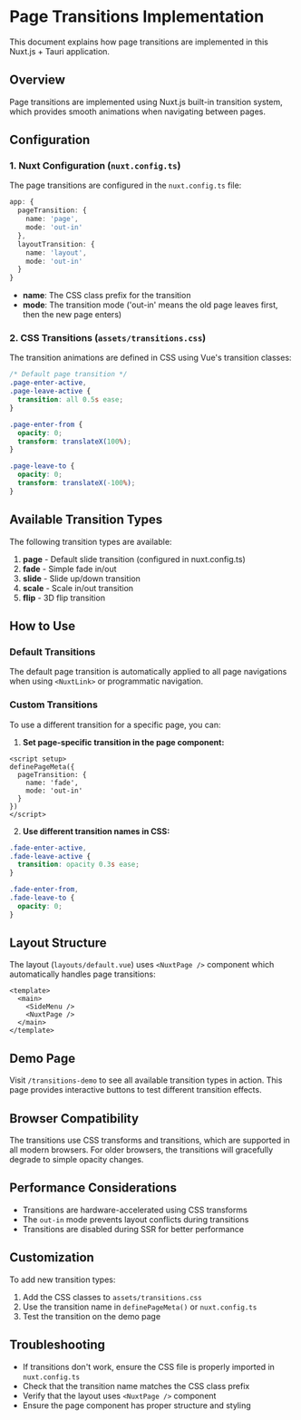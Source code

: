 # Page Transitions Implementation

This document explains how page transitions are implemented in this Nuxt.js + Tauri application.

## Overview

Page transitions are implemented using Nuxt.js built-in transition system, which provides smooth animations when navigating between pages.

## Configuration

### 1. Nuxt Configuration (`nuxt.config.ts`)

The page transitions are configured in the `nuxt.config.ts` file:

```typescript
app: {
  pageTransition: {
    name: 'page',
    mode: 'out-in'
  },
  layoutTransition: {
    name: 'layout',
    mode: 'out-in'
  }
}
```

- **name**: The CSS class prefix for the transition
- **mode**: The transition mode ('out-in' means the old page leaves first, then the new page enters)

### 2. CSS Transitions (`assets/transitions.css`)

The transition animations are defined in CSS using Vue's transition classes:

```css
/* Default page transition */
.page-enter-active,
.page-leave-active {
  transition: all 0.5s ease;
}

.page-enter-from {
  opacity: 0;
  transform: translateX(100%);
}

.page-leave-to {
  opacity: 0;
  transform: translateX(-100%);
}
```

## Available Transition Types

The following transition types are available:

1. **page** - Default slide transition (configured in nuxt.config.ts)
2. **fade** - Simple fade in/out
3. **slide** - Slide up/down transition
4. **scale** - Scale in/out transition
5. **flip** - 3D flip transition

## How to Use

### Default Transitions

The default page transition is automatically applied to all page navigations when using `<NuxtLink>` or programmatic navigation.

### Custom Transitions

To use a different transition for a specific page, you can:

1. **Set page-specific transition in the page component:**

```vue
<script setup>
definePageMeta({
  pageTransition: {
    name: 'fade',
    mode: 'out-in'
  }
})
</script>
```

2. **Use different transition names in CSS:**

```css
.fade-enter-active,
.fade-leave-active {
  transition: opacity 0.3s ease;
}

.fade-enter-from,
.fade-leave-to {
  opacity: 0;
}
```

## Layout Structure

The layout (`layouts/default.vue`) uses `<NuxtPage />` component which automatically handles page transitions:

```vue
<template>
  <main>
    <SideMenu />
    <NuxtPage />
  </main>
</template>
```

## Demo Page

Visit `/transitions-demo` to see all available transition types in action. This page provides interactive buttons to test different transition effects.

## Browser Compatibility

The transitions use CSS transforms and transitions, which are supported in all modern browsers. For older browsers, the transitions will gracefully degrade to simple opacity changes.

## Performance Considerations

- Transitions are hardware-accelerated using CSS transforms
- The `out-in` mode prevents layout conflicts during transitions
- Transitions are disabled during SSR for better performance

## Customization

To add new transition types:

1. Add the CSS classes to `assets/transitions.css`
2. Use the transition name in `definePageMeta()` or `nuxt.config.ts`
3. Test the transition on the demo page

## Troubleshooting

- If transitions don't work, ensure the CSS file is properly imported in `nuxt.config.ts`
- Check that the transition name matches the CSS class prefix
- Verify that the layout uses `<NuxtPage />` component
- Ensure the page component has proper structure and styling 
